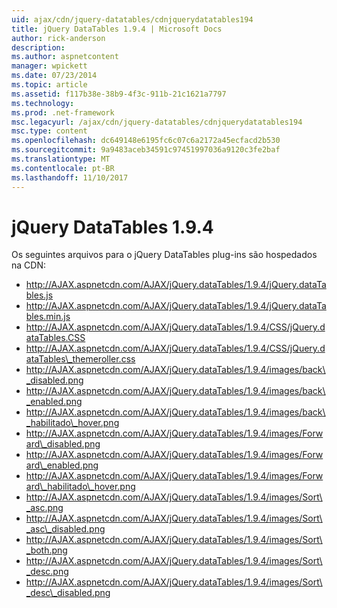 ```yaml
---
uid: ajax/cdn/jquery-datatables/cdnjquerydatatables194
title: jQuery DataTables 1.9.4 | Microsoft Docs
author: rick-anderson
description: 
ms.author: aspnetcontent
manager: wpickett
ms.date: 07/23/2014
ms.topic: article
ms.assetid: f117b38e-38b9-4f3c-911b-21c1621a7797
ms.technology: 
ms.prod: .net-framework
msc.legacyurl: /ajax/cdn/jquery-datatables/cdnjquerydatatables194
msc.type: content
ms.openlocfilehash: dc649148e6195fc6c07c6a2172a45ecfacd2b530
ms.sourcegitcommit: 9a9483aceb34591c97451997036a9120c3fe2baf
ms.translationtype: MT
ms.contentlocale: pt-BR
ms.lasthandoff: 11/10/2017
---
```

<a name="jquery-datatables-194"></a>jQuery DataTables 1.9.4
====================
Os seguintes arquivos para o jQuery DataTables plug-ins são hospedados na CDN:

- http://AJAX.aspnetcdn.com/AJAX/jQuery.dataTables/1.9.4/jQuery.dataTables.js
- http://AJAX.aspnetcdn.com/AJAX/jQuery.dataTables/1.9.4/jQuery.dataTables.min.js
- http://AJAX.aspnetcdn.com/AJAX/jQuery.dataTables/1.9.4/CSS/jQuery.dataTables.CSS
- http://AJAX.aspnetcdn.com/AJAX/jQuery.dataTables/1.9.4/CSS/jQuery.dataTables\_themeroller.css
- http://AJAX.aspnetcdn.com/AJAX/jQuery.dataTables/1.9.4/images/back\_disabled.png
- http://AJAX.aspnetcdn.com/AJAX/jQuery.dataTables/1.9.4/images/back\_enabled.png
- http://AJAX.aspnetcdn.com/AJAX/jQuery.dataTables/1.9.4/images/back\_habilitado\_hover.png
- http://AJAX.aspnetcdn.com/AJAX/jQuery.dataTables/1.9.4/images/Forward\_disabled.png
- http://AJAX.aspnetcdn.com/AJAX/jQuery.dataTables/1.9.4/images/Forward\_enabled.png
- http://AJAX.aspnetcdn.com/AJAX/jQuery.dataTables/1.9.4/images/Forward\_habilitado\_hover.png
- http://AJAX.aspnetcdn.com/AJAX/jQuery.dataTables/1.9.4/images/Sort\_asc.png
- http://AJAX.aspnetcdn.com/AJAX/jQuery.dataTables/1.9.4/images/Sort\_asc\_disabled.png
- http://AJAX.aspnetcdn.com/AJAX/jQuery.dataTables/1.9.4/images/Sort\_both.png
- http://AJAX.aspnetcdn.com/AJAX/jQuery.dataTables/1.9.4/images/Sort\_desc.png
- http://AJAX.aspnetcdn.com/AJAX/jQuery.dataTables/1.9.4/images/Sort\_desc\_disabled.png

